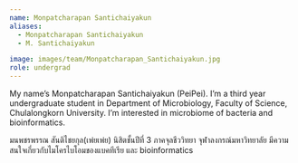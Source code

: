 ```yaml
---
name: Monpatcharapan Santichaiyakun
aliases:
  - Monpatcharapan Santichaiyakun
  - M. Santichaiyakun

image: images/team/Monpatcharapan_Santichaiyakun.jpg
role: undergrad
---
```

My name’s Monpatcharapan Santichaiyakun (PeiPei). I’m a third year undergraduate student in Department of Microbiology, 
Faculty of Science, Chulalongkorn University. I’m interested in microbiome of bacteria and bioinformatics.

มนพชรพรรณ สันติไชยกุล(เพ่ยเพ่ย) นิสิตชั้นปีที่ 3 ภาคจุลชีววิทยา จุฬาลงกรณ์มหาวิทยาลัย มีความสนใจเกี่ยวกับไมโครไบโอมของแบคทีเรีย และ  bioinformatics
